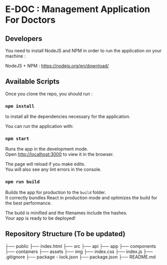 # E-DOC : Management Application For Doctors

## Developers

You need to install NodeJS and NPM in order to run the application on your machine :

NodeJS + NPM : https://nodejs.org/en/download/

## Available Scripts

Once you clone the repo, you should run :

### `npm install` 

to install all the dependencies necessary for the application.


You can run the application with:

### `npm start`

Runs the app in the development mode.<br />
Open [http://localhost:3000](http://localhost:3000) to view it in the browser.

The page will reload if you make edits.<br />
You will also see any lint errors in the console.

### `npm run build`

Builds the app for production to the `build` folder.<br />
It correctly bundles React in production mode and optimizes the build for the best performance.

The build is minified and the filenames include the hashes.<br />
Your app is ready to be deployed!

## Repository Structure (To be updated)

├──   public
    ├──   index.html
├──   src
    ├──   api
    ├──   app
        ├──   components
        ├──   containers
    ├──   assets
        ├──   img
    ├──   index.css
    ├──   index.js
    ├──   .gitignore
    ├──   package - lock.json
    ├──   package.json
    ├──   README.md




